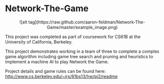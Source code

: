 Network-The-Game
================

<div align="center"> 
![alt tag](https://raw.github.com/aaron-feldman/Network-The-Game/master/example_image.png)
</div>

This project was completed as part of coursework for CS61B at the University of California, Berkeley.

This project demonstrates working in a team of three to complete a complex game algorithm including game tree search and pruning and heuristics to implement a machine AI to play Network the Game. 

Project details and game rules can be found here: http://www.cs.berkeley.edu/~jrs/61bs13/hw/pj2/readme
